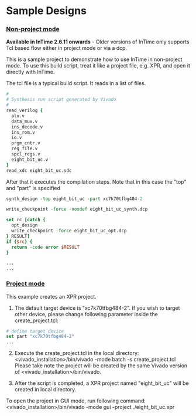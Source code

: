 # Sample Designs

### [Non-project mode](nonproject_mode/)

**Available in InTime 2.6.11 onwards** - Older versions of InTime only supports Tcl based flow either in project mode or via a dcp.

This is a sample project to demonstrate how to use InTime in non-project mode. To use this build script, treat it like a project file, e.g. XPR, and open it directly with InTime.

The tcl file is a typical build script. It reads in a list of files. 

```Tcl
# 
# Synthesis run script generated by Vivado
# 
read_verilog {
  alu.v
  data_mux.v
  ins_decode.v
  ins_rom.v
  io.v
  prgm_cntr.v
  reg_file.v
  spcl_regs.v
  eight_bit_uc.v
}
read_xdc eight_bit_uc.sdc
```
After that it executes the compilation steps. Note that in this case the "top" and "part" is specified
```Tcl
synth_design -top eight_bit_uc -part xc7k70tfbg484-2

write_checkpoint -force -noxdef eight_bit_uc_synth.dcp

set rc [catch {
  opt_design 
  write_checkpoint -force eight_bit_uc_opt.dcp
} RESULT]
if {$rc} {
  return -code error $RESULT
}

...
...
```
### [Project mode](project_mode/)

This example creates an XPR project.

1. The default target device is "xc7k70tfbg484-2". If you wish to target other device, please change following parameter inside the create_project.tcl:
```Tcl
# define target device
set part "xc7k70tfbg484-2"
...
```
2. Execute the create_project.tcl in the local directory:
<vivado_installation>/bin/vivado -mode batch -s create_project.tcl
Please take note the project will be created by the same Vivado version of <vivado_installation>/bin/vivado.

3. After the script is completed, a XPR project named "eight_bit_uc" will be created in local directory.

To open the project in GUI mode, run following command:
<vivado_installation>/bin/vivado -mode gui -project ./eight_bit_uc.xpr

